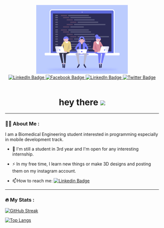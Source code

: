<div id="header" align="center">
  <img src="https://github.com/cln-Kafka/cln-Kafka/blob/main/Developers%20Gif.gif" width="300"/>
</div>
<div id="badges" align="center">
  <a href="https://www.linkedin.com/in/kareem-salah-492076233/">
    <img src="https://img.shields.io/badge/LinkedIn-bdccff?style=for-the-badge&logo=linkedin&logoColor=white" alt="LinkedIn Badge"/>
  </a>
  <a href="https://www.facebook.com/kareem.salah.1447">
    <img src="https://img.shields.io/badge/Facebook-bdccff?style=for-the-badge&logo=youtube&logoColor=white" alt="Facebook Badge"/>
  </a>
  <a href="https://www.instagram.com/unfortunate_kafka/">
    <img src="https://img.shields.io/badge/Instagram-bdccff?style=for-the-badge&logo=instagram&logoColor=white" alt="LinkedIn Badge"/>
  </a>
  <a href="https://twitter.com/KarimS2024">
    <img src="https://img.shields.io/badge/Twitter-bdccff?style=for-the-badge&logo=twitter&logoColor=white" alt="Twitter Badge"/>
  </a>
</div>
<div id="counter" align="center">
 <img src="https://komarev.com/ghpvc/?username=cln-Kafka&style=flat-square&color=blue" alt=""/ align="center">
</div>

<h1 align="center">
  hey there
  <img src="https://media.giphy.com/media/hvRJCLFzcasrR4ia7z/giphy.gif" width="30px"/>
</h1>

---  

### :man_technologist: About Me : 
I am a Biomedical Engineering student interested in programming especially in mobile development track.
- :telescope: I'm still a student in 3rd year and I'm open for any interesting internship.

- :zap: In my free time, I learn new things or make 3D designs and posting them on my instagram account.

- :mailbox:How to reach me: [![Linkedin Badge](https://img.shields.io/badge/LinkedIn-bdccff?style=for-the-badge&logo=linkedin&logoColor=white)](https://www.linkedin.com/in/kareem-salah-492076233/)
---

### :fire: My Stats :
[![GitHub Streak](https://github-readme-streak-stats.herokuapp.com/?user=cln-Kafka&theme=tokyonight_duo)](https://git.io/streak-stats)

[![Top Langs](https://github-readme-stats.vercel.app/api/top-langs/?username=cln-Kafka&layout=compact&theme=vision-friendly-dark)](https://github.com/anuraghazra/github-readme-stats)
